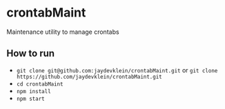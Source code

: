 # crontabMaint
Maintenance utility to manage crontabs

## How to run
- `git clone git@github.com:jaydevklein/crontabMaint.git`
or `git clone https://github.com/jaydevklein/crontabMaint.git`
- `cd crontabMaint`
- `npm install`
- `npm start`
